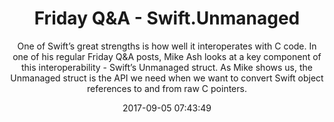 ---
title: "Friday Q&A - Swift.Unmanaged"
subtitle: "One of Swift’s great strengths is how well it interoperates with C code. In one of his regular Friday Q&A posts, Mike Ash looks at a key component of this interoperability - Swift’s Unmanaged struct. As Mike shows us, the Unmanaged struct is the API we need when we want to convert Swift object references to and from raw C pointers."
tags: ["interoperability","c"]
link: "https://mikeash.com/pyblog/friday-qa-2017-08-11-swiftunmanaged.html"
date: "2017-09-05 07:43:49"
---
